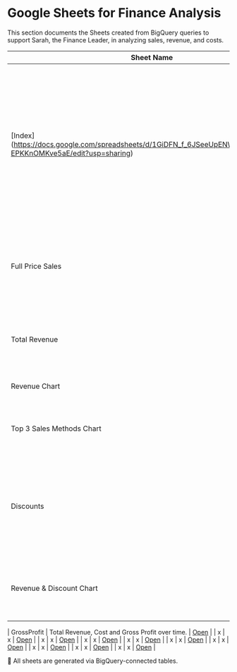 # Google Sheets for Finance Analysis

This section documents the Sheets created from BigQuery queries to support Sarah, the Finance Leader, in analyzing sales, revenue, and costs.

| Sheet Name                  | Description                                              | Link |
|-----------------------------|----------------------------------------------------------|------|
| [Index] (https://docs.google.com/spreadsheets/d/1GiDFN_f_6JSeeUpENWCz33DkWQsgm-EPKKnOMKve5aE/edit?usp=sharing)                       | We created this index, because when using the free version of BigQuery, one cannot unify in one single Google Sheets Books, sheets that come from different SQL queries. | [Open] |
| Full Price Sales            | Full Price Sales over time, broken down by Method and combined (Method & time). | [Open](https://docs.google.com/spreadsheets/d/1TkvEkzNEnuQBYfv11IVpvG4SQ0FjAvQZR4-ZZBtvF60/edit?gid=1094126242#gid=1094126242) |
| Total Revenue               | Total Revenue over time, broken down by Method and combined.    | [Open](https://docs.google.com/spreadsheets/d/1TkvEkzNEnuQBYfv11IVpvG4SQ0FjAvQZR4-ZZBtvF60/edit?gid=1922689457#gid=1922689457) |
| Revenue Chart               | Total Revenue over time.                                        | [Open](https://docs.google.com/spreadsheets/d/1TkvEkzNEnuQBYfv11IVpvG4SQ0FjAvQZR4-ZZBtvF60/edit?gid=743099105#gid=743099105) |
| Top 3 Sales Methods Chart   | Revenue over time graphed for the Top 3 Sales Methods.          | [Open](https://docs.google.com/spreadsheets/d/1TkvEkzNEnuQBYfv11IVpvG4SQ0FjAvQZR4-ZZBtvF60/edit?gid=236160172#gid=236160172) |
| Discounts                   | Average Discount in percentage over time. Total Revenue and Average Discount in percentage over time.  | [Open](https://docs.google.com/spreadsheets/d/1TkvEkzNEnuQBYfv11IVpvG4SQ0FjAvQZR4-ZZBtvF60/edit?gid=1497289071#gid=1497289071) |
| Revenue & Discount Chart    | Total Revenue and Average Discount in percentage over time.     | [Open](https://docs.google.com/spreadsheets/d/1TkvEkzNEnuQBYfv11IVpvG4SQ0FjAvQZR4-ZZBtvF60/edit?gid=1034787980#gid=1034787980) |


| GrossProfit   | Total Revenue, Cost and Gross Profit over time.  | [Open](https://docs.google.com/spreadsheets/d/1mO4bshfjjHqsJFHhEgchALbagoQLxHtduFRdnufFjgU/edit?gid=629675178#gid=629675178) |
| x   | x | [Open](x) |
| x   | x | [Open](x) |
| x   | x | [Open](x) |
| x   | x | [Open](x) |
| x   | x | [Open](x) |
| x   | x | [Open](x) |
| x   | x | [Open](x) |
| x   | x | [Open](x) |
| x   | x | [Open](x) |


📌 All sheets are generated via BigQuery-connected tables.
